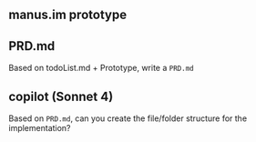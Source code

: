 ## manus.im prototype

## PRD.md 

Based on todoList.md + Prototype, write a `PRD.md`

## copilot (Sonnet 4)

Based on `PRD.md`, can you create the file/folder structure for the implementation?

## 